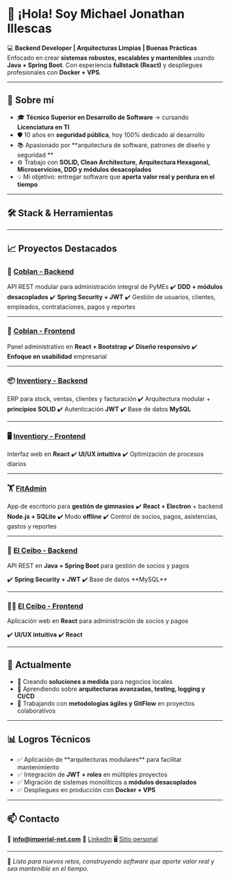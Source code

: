 # 👋 ¡Hola! Soy **Michael Jonathan Illescas**

💻 **Backend Developer | Arquitecturas Limpias | Buenas Prácticas**
Enfocado en crear **sistemas robustos, escalables y mantenibles** usando **Java + Spring Boot**.
Con experiencia **fullstack (React)** y despliegues profesionales con **Docker + VPS**.

---

## 🚀 Sobre mí

* 🎓 **Técnico Superior en Desarrollo de Software** → cursando **Licenciatura en TI**
* 🛡️ 10 años en **seguridad pública**, hoy 100% dedicado al desarrollo
* 📚 Apasionado por \*\*arquitectura de software, patrones de diseño y seguridad \*\*
* ⚙️ Trabajo con **SOLID, Clean Architecture, Arquitectura Hexagonal, Microservicios, DDD y módulos desacoplados**
* 💡 Mi objetivo: entregar software que **aporta valor real y perdura en el tiempo**

---

## 🛠️ Stack & Herramientas

---

## 📈 Proyectos Destacados

### 🔧 [Coblan - Backend](https://github.com/MichaelIllescas/coblan-system-admin-backend)

API REST modular para administración integral de PyMEs
✔️ **DDD + módulos desacoplados**
✔️ **Spring Security + JWT**
✔️ Gestión de usuarios, clientes, empleados, contrataciones, pagos y reportes

---

### 🎨 [Coblan - Frontend](https://github.com/MichaelIllescas/coblan-system-admin-fronted)

Panel administrativo en **React + Bootstrap**
✔️ **Diseño responsivo**
✔️ **Enfoque en usabilidad** empresarial

---

### 📦 [Inventiory - Backend](https://github.com/MichaelIllescas/inventiory-backend)

ERP para stock, ventas, clientes y facturación
✔️ Arquitectura modular + **principios SOLID**
✔️ Autenticación **JWT**
✔️ Base de datos **MySQL**

---

### 🖥️ [Inventiory - Frontend](https://github.com/MichaelIllescas/inventiory-frontend)

Interfaz web en **React**
✔️ **UI/UX intuitiva**
✔️ Optimización de procesos diarios

---

### 🏋️ [FitAdmin](https://github.com/MichaelIllescas/fitAdmin)

App de escritorio para **gestión de gimnasios**
✔️ **React + Electron** + backend **Node.js + SQLite**
✔️ Modo **offline**
✔️ Control de socios, pagos, asistencias, gastos y reportes

---

### 🏢 [El Ceibo - Backend](https://github.com/MichaelIllescas/el-ceibo-backEnd)

API REST en **Java + Spring Boot** para gestión de socios y pagos

✔️ **Spring Security + JWT** &#x20;
✔️ Base de datos \*\*MySQL\*\* &#x20;

---

### 🧑‍🎓 [El Ceibo - Frontend](https://github.com/MichaelIllescas/el-ceibo-frontEnd)

Aplicación web en **React** para administración de socios y pagos

✔️ **UI/UX intuitiva**
✔️ **React**

---

## 🌱 Actualmente

* 🚀 Creando **soluciones a medida** para negocios locales
* 📖 Aprendiendo sobre **arquitecturas avanzadas, testing, logging y CI/CD**
* 🤝 Trabajando con **metodologías ágiles y GitFlow** en proyectos colaborativos

---

## 📊 Logros Técnicos

* ✅ Aplicación de \*\*arquitecturas modulares\*\* para facilitar mantenimiento
* ✅ Integración de **JWT + roles** en múltiples proyectos
* ✅ Migración de sistemas monolíticos a **módulos desacoplados**
* ✅ Despliegues en producción con **Docker + VPS**

---

## 📫 Contacto

📧 **[info@imperial-net.com](mailto:info@imperial-net.com)**
💼 [LinkedIn](https://linkedin.com/in/michael-jonathan-illescas)
🖥️ [Sitio personal](https://mji.imperial-net.com)

---

💬 *Listo para nuevos retos, construyendo software que aporte valor real y sea mantenible en el tiempo.*
